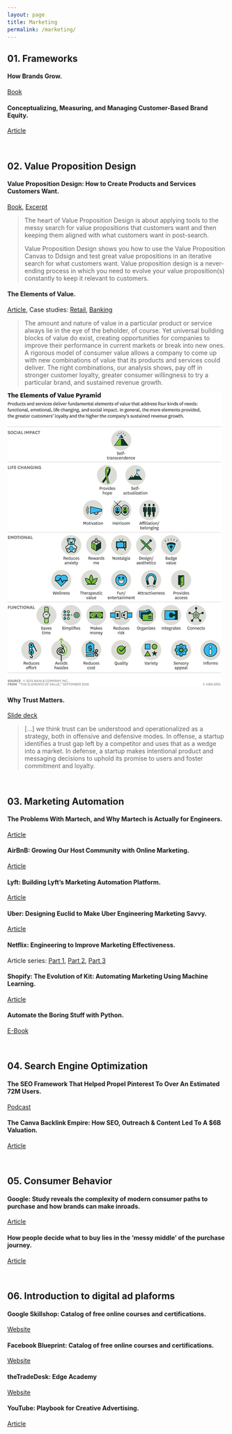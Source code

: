 ```yaml
---
layout: page
title: Marketing
permalink: /marketing/
---
```


## 01. Frameworks

#### How Brands Grow.

[Book](http://marketinglawsofgrowth.com/index.html)

#### Conceptualizing, Measuring, and Managing Customer-Based Brand Equity.

[Article](https://faculty.fuqua.duke.edu/~moorman/Marketing-Strategy-Seminar-2015/Session%203/Keller.pdf)

&nbsp;
## 02. Value Proposition Design

#### Value Proposition Design: How to Create Products and Services Customers Want.

[Book](https://www.strategyzer.com/books/value-proposition-design), [Excerpt](https://assets.strategyzer.com/assets/resources/value-proposition-design-book-preview-2014.pdf)

> The heart of Value Proposition Design is about applying tools to the messy search for value propositions that customers want and then keeping them aligned with what customers want in post-search.
>
> Value Proposition Design shows you how to use the Value Proposition Canvas to Ddsign and test great value propositions in an iterative search for what customers want. Value proposition design is a never-ending process in which you need to evolve your value proposition(s) constantly to keep it relevant to customers.

#### The Elements of Value.

[Article](https://hbr.org/2016/09/the-elements-of-value), Case studies: [Retail](https://www.bain.com/contentassets/8824d432de2441378bfc2943ad3f4d40/bain_brief-delivering_what_consumers_really_value.pdf), [Banking](https://www.bain.com/contentassets/7c3b1535c4444f7b8a078c577078a705/bain_report-in_search_of_customers_who_love_their_bank-2018.pdf)

> The amount and nature of value in a particular product or service always lie in the eye of the beholder, of course. Yet universal building blocks of value do exist, creating opportunities for companies to improve their performance in current markets or break into new ones. A rigorous model of consumer value allows a company to come up with new combinations of value that its products and services could deliver. The right combinations, our analysis shows, pay off in stronger customer loyalty, greater consumer willingness to try a particular brand, and sustained revenue growth.

![Elements of Value](/assets/images/ElementsofValue.png)

#### Why Trust Matters.

[Slide deck](https://docs.google.com/presentation/d/1L25x74iHd8uVPl5decHCf6bFqszcOruNh9syCEp_2cw/edit#slide=id.p)

> [...] we think trust can be understood and operationalized as a strategy, both in offensive and defensive modes. In offense, a startup identifies a trust gap left by a competitor and uses that as a wedge into a market. In defense, a startup makes intentional product and messaging decisions to uphold its promise to users and foster commitment and loyalty.

&nbsp;
## 03. Marketing Automation

#### The Problems With Martech, and Why Martech is Actually for Engineers.

[Article](https://caseyaccidental.com/martech/)

#### AirBnB: Growing Our Host Community with Online Marketing.

[Article](https://medium.com/airbnb-engineering/growing-our-host-community-with-online-marketing-9b2302299324)

#### Lyft: Building Lyft’s Marketing Automation Platform.

[Article](https://eng.lyft.com/lyft-marketing-automation-b43b7b7537cc)

#### Uber: Designing Euclid to Make Uber Engineering Marketing Savvy.

[Article](https://eng.uber.com/euclid-marketing-engineering/)

#### Netflix: Engineering to Improve Marketing Effectiveness.

Article series: [Part 1](https://netflixtechblog.com/engineering-to-improve-marketing-effectiveness-part-1-a6dd5d02bab7), [Part 2](https://netflixtechblog.com/https-medium-com-netflixtechblog-engineering-to-improve-marketing-effectiveness-part-2-7dd933974f5e), [Part 3](https://netflixtechblog.com/engineering-to-scale-paid-media-campaigns-84ba018fb3fa)

#### Shopify: The Evolution of Kit: Automating Marketing Using Machine Learning.

[Article](https://engineering.shopify.com/blogs/engineering/evolution-kit-automating-marketing-machine-learning)

#### Automate the Boring Stuff with Python.

[E-Book](https://automatetheboringstuff.com/2e/chapter0/)

&nbsp;
## 04. Search Engine Optimization

#### The SEO Framework That Helped Propel Pinterest To Over An Estimated 72M Users.

[Podcast](https://growtheverywhere.com/growth-everywhere-interview/casey-winters-pinterest/)

#### The Canva Backlink Empire: How SEO, Outreach & Content Led To A $6B Valuation.

[Article](https://foundationinc.co/lab/canva-seo)

&nbsp;
## 05. Consumer Behavior

#### Google: Study reveals the complexity of modern consumer paths to purchase and how brands can make inroads.

[Article](https://www.thinkwithgoogle.com/intl/en-cee/insights-trends/research-data/study-reveals-complexity-modern-consumer-paths-purchase-and-how-brands-can-make-inroads/)

#### How people decide what to buy lies in the ‘messy middle’ of the purchase journey.

[Article](https://www.thinkwithgoogle.com/consumer-insights/navigating-purchase-behavior-and-decision-making/)

&nbsp;
## 06. Introduction to digital ad plaforms

#### Google Skillshop: Catalog of free online courses and certifications.

[Website](https://skillshop.withgoogle.com/)

#### Facebook Blueprint: Catalog of free online courses and certifications.

[Website](https://www.facebook.com/business/learn)

#### theTradeDesk: Edge Academy

[Website](https://www.thetradedesk.com/edgeacademy)

#### YouTube: Playbook for Creative Advertising.

[Article](https://www.thinkwithgoogle.com/features/youtube-playbook/)
